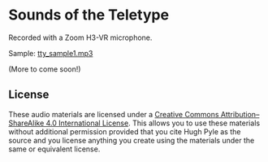 # Sounds of the Teletype

Recorded with a Zoom H3-VR microphone.

Sample: [tty_sample1.mp3](tty_sample1.mp3)

(More to come soon!)

## License

These audio materials are licensed under a [Creative Commons Attribution–ShareAlike 4.0 International License](http://creativecommons.org/licenses/by-sa/4.0/). This allows you to use these materials without additional permission provided that you cite Hugh Pyle as the source and you license anything you create using the materials under the same or equivalent license. 
